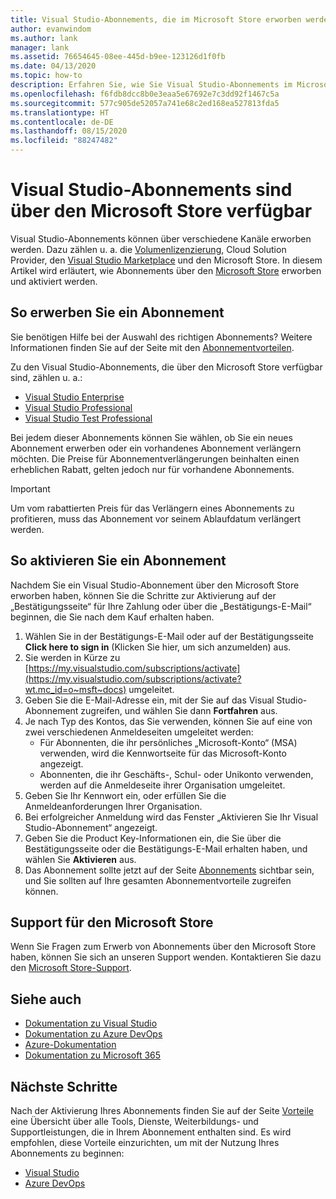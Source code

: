 ```yaml
---
title: Visual Studio-Abonnements, die im Microsoft Store erworben werden können | Microsoft-Dokumentation
author: evanwindom
ms.author: lank
manager: lank
ms.assetid: 76654645-08ee-445d-b9ee-123126d1f0fb
ms.date: 04/13/2020
ms.topic: how-to
description: Erfahren Sie, wie Sie Visual Studio-Abonnements im Microsoft Store erwerben und im Visual Studio-Abonnementportal aktivieren.
ms.openlocfilehash: f6fdb8dcc8b0e3eaa5e67692e7c3dd92f1467c5a
ms.sourcegitcommit: 577c905de52057a741e68c2ed168ea527813fda5
ms.translationtype: HT
ms.contentlocale: de-DE
ms.lasthandoff: 08/15/2020
ms.locfileid: "88247482"
---
```

# <a name="visual-studio-subscriptions-are-available-through-the-microsoft-store"></a>Visual Studio-Abonnements sind über den Microsoft Store verfügbar
Visual Studio-Abonnements können über verschiedene Kanäle erworben werden. Dazu zählen u. a. die [Volumenlizenzierung](https://www.microsoft.com/licensing/default), Cloud Solution Provider, den [Visual Studio Marketplace](https://marketplace.visualstudio.com/subscriptions) und den Microsoft Store.  In diesem Artikel wird erläutert, wie Abonnements über den [Microsoft Store](https://www.microsoft.com/store/collections/visualstudio) erworben und aktiviert werden.  

## <a name="how-to-buy-subscriptions"></a>So erwerben Sie ein Abonnement
Sie benötigen Hilfe bei der Auswahl des richtigen Abonnements?  Weitere Informationen finden Sie auf der Seite mit den [Abonnementvorteilen](https://visualstudio.microsoft.com/vs/benefits/).  

Zu den Visual Studio-Abonnements, die über den Microsoft Store verfügbar sind, zählen u. a.:
- [Visual Studio Enterprise](https://www.microsoft.com/p/visual-studio-enterprise-subscription/dg7gmgf0dst4?activetab=pivot%3aoverviewtab)
- [Visual Studio Professional](https://www.microsoft.com/p/visual-studio-professional-subscription/dg7gmgf0dst3?activetab=pivot%3aoverviewtab)
- [Visual Studio Test Professional](https://www.microsoft.com/p/visual-studio-test-professional-subscription/dg7gmgf0dst6?activetab=pivot%3aoverviewtab)

Bei jedem dieser Abonnements können Sie wählen, ob Sie ein neues Abonnement erwerben oder ein vorhandenes Abonnement verlängern möchten.  Die Preise für Abonnementverlängerungen beinhalten einen erheblichen Rabatt, gelten jedoch nur für vorhandene Abonnements. 

> [!IMPORTANT]
> Um vom rabattierten Preis für das Verlängern eines Abonnements zu profitieren, muss das Abonnement vor seinem Ablaufdatum verlängert werden.  

## <a name="how-to-activate-subscriptions"></a>So aktivieren Sie ein Abonnement
Nachdem Sie ein Visual Studio-Abonnement über den Microsoft Store erworben haben, können Sie die Schritte zur Aktivierung auf der „Bestätigungsseite“ für Ihre Zahlung oder über die „Bestätigungs-E-Mail“ beginnen, die Sie nach dem Kauf erhalten haben.

1. Wählen Sie in der Bestätigungs-E-Mail oder auf der Bestätigungsseite **Click here to sign in** (Klicken Sie hier, um sich anzumelden) aus.
2. Sie werden in Kürze zu [https://my.visualstudio.com/subscriptions/activate](https://my.visualstudio.com/subscriptions/activate?wt.mc_id=o~msft~docs) umgeleitet.
3. Geben Sie die E-Mail-Adresse ein, mit der Sie auf das Visual Studio-Abonnement zugreifen, und wählen Sie dann **Fortfahren** aus.
4. Je nach Typ des Kontos, das Sie verwenden, können Sie auf eine von zwei verschiedenen Anmeldeseiten umgeleitet werden:
    - Für Abonnenten, die ihr persönliches „Microsoft-Konto“ (MSA) verwenden, wird die Kennwortseite für das Microsoft-Konto angezeigt.
    - Abonnenten, die ihr Geschäfts-, Schul- oder Unikonto verwenden, werden auf die Anmeldeseite ihrer Organisation umgeleitet.
5. Geben Sie Ihr Kennwort ein, oder erfüllen Sie die Anmeldeanforderungen Ihrer Organisation.
6. Bei erfolgreicher Anmeldung wird das Fenster „Aktivieren Sie Ihr Visual Studio-Abonnement“ angezeigt.
7. Geben Sie die Product Key-Informationen ein, die Sie über die Bestätigungsseite oder die Bestätigungs-E-Mail erhalten haben, und wählen Sie **Aktivieren** aus.
8. Das Abonnement sollte jetzt auf der Seite [Abonnements](https://my.visualstudio.com/subscriptions?wt.mc_id=o~msft~docs) sichtbar sein, und Sie sollten auf Ihre gesamten Abonnementvorteile zugreifen können.

## <a name="support-for-microsoft-store"></a>Support für den Microsoft Store
Wenn Sie Fragen zum Erwerb von Abonnements über den Microsoft Store haben, können Sie sich an unseren Support wenden.  Kontaktieren Sie dazu den [Microsoft Store-Support](https://support.microsoft.com/help/28808/microsoft-store-contact-support?ocid=MSCOMStoreFooter-ContactUs).

## <a name="see-also"></a>Siehe auch
- [Dokumentation zu Visual Studio](https://docs.microsoft.com/visualstudio/)
- [Dokumentation zu Azure DevOps](https://docs.microsoft.com/azure/devops/)
- [Azure-Dokumentation](https://docs.microsoft.com/azure/)
- [Dokumentation zu Microsoft 365](https://docs.microsoft.com/microsoft-365/)

## <a name="next-steps"></a>Nächste Schritte
Nach der Aktivierung Ihres Abonnements finden Sie auf der Seite [Vorteile](https://my.visualstudio.com/benefits?wt.mc_id=o~msft~docs) eine Übersicht über alle Tools, Dienste, Weiterbildungs- und Supportleistungen, die in Ihrem Abonnement enthalten sind.  Es wird empfohlen, diese Vorteile einzurichten, um mit der Nutzung Ihres Abonnements zu beginnen:
- [Visual Studio](vs-ide-benefit.md)
- [Azure DevOps](vs-azure-devops.md)